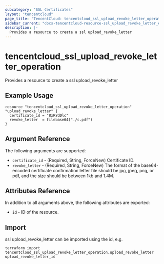 ```yaml
---
subcategory: "SSL Certificates"
layout: "tencentcloud"
page_title: "TencentCloud: tencentcloud_ssl_upload_revoke_letter_operation"
sidebar_current: "docs-tencentcloud-resource-ssl_upload_revoke_letter_operation"
description: |-
  Provides a resource to create a ssl upload_revoke_letter
---
```


# tencentcloud_ssl_upload_revoke_letter_operation

Provides a resource to create a ssl upload_revoke_letter

## Example Usage

```hcl
resource "tencentcloud_ssl_upload_revoke_letter_operation" "upload_revoke_letter" {
  certificate_id = "8xRYdDlc"
  revoke_letter  = filebase64("./c.pdf")
}
```

## Argument Reference

The following arguments are supported:

* `certificate_id` - (Required, String, ForceNew) Certificate ID.
* `revoke_letter` - (Required, String, ForceNew) The format of the base64-encoded certificate confirmation letter file should be jpg, jpeg, png, or pdf, and the size should be between 1kb and 1.4M.

## Attributes Reference

In addition to all arguments above, the following attributes are exported:

* `id` - ID of the resource.



## Import

ssl upload_revoke_letter can be imported using the id, e.g.

```
terraform import tencentcloud_ssl_upload_revoke_letter_operation.upload_revoke_letter upload_revoke_letter_id
```


